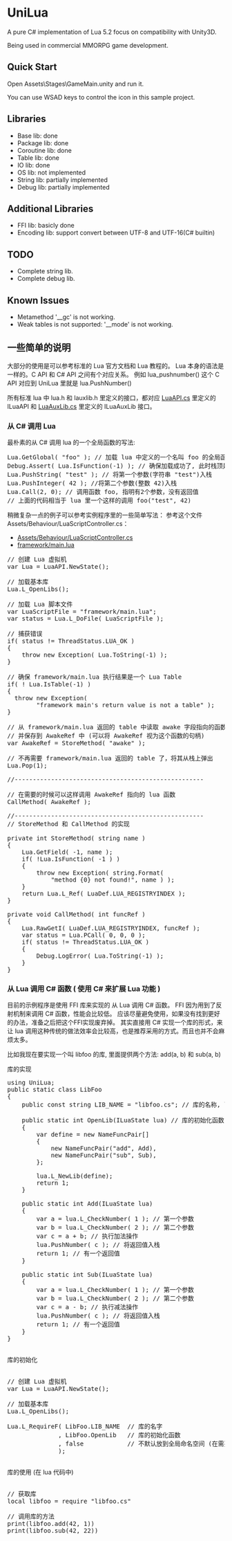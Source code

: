 # UniLua #

A pure C# implementation of Lua 5.2 focus on compatibility with Unity3D.

Being used in commercial MMORPG game development.

## Quick Start ##

Open Assets\Stages\GameMain.unity and run it.

You can use WSAD keys to control the icon in this sample project.

## Libraries ##

*   Base lib: done
*   Package lib: done
*   Coroutine lib: done
*   Table lib: done
*   IO lib: done
*   OS lib: not implemented
*   String lib: partially implemented
*   Debug lib: partially implemented

## Additional Libraries ##

*   FFI lib: basicly done
*   Encoding lib: support convert between UTF-8 and UTF-16(C# builtin)

## TODO ##

*   Complete string lib.
*   Complete debug lib.

## Known Issues ##

*   Metamethod '__gc' is not working.
*   Weak tables is not supported: '__mode' is not working.

## 一些简单的说明 ##

大部分的使用是可以参考标准的 Lua 官方文档和 Lua 教程的。
Lua 本身的语法是一样的。C API 和 C# API 之间有个对应关系。
例如 lua_pushnumber() 这个 C API 对应到 UniLua 里就是 lua.PushNumber()

所有标准 lua 中 lua.h 和 lauxlib.h 里定义的接口，都对应 <a href="https://github.com/xebecnan/UniLua/blob/master/Assets/UniLua/LuaAPI.cs">LuaAPI.cs</a> 里定义的 ILuaAPI 和 <a href="https://github.com/xebecnan/UniLua/blob/master/Assets/UniLua/LuaAuxLib.cs">LuaAuxLib.cs</a> 里定义的 ILuaAuxLib 接口。


### 从 C# 调用 Lua ###

最朴素的从 C# 调用 lua 的一个全局函数的写法:

<pre>
Lua.GetGlobal( "foo" ); // 加载 lua 中定义的一个名叫 foo 的全局函数到堆栈
Debug.Assert( Lua.IsFunction(-1) ); // 确保加载成功了, 此时栈顶是函数 foo
Lua.PushString( "test" ); // 将第一个参数(字符串 "test")入栈
Lua.PushInteger( 42 ); //将第二个参数(整数 42)入栈
Lua.Call(2, 0); // 调用函数 foo, 指明有2个参数，没有返回值
// 上面的代码相当于 lua 里一个这样的调用 foo("test", 42)
</pre>


稍微复杂一点的例子可以参考实例程序里的一些简单写法：
参考这个文件 Assets/Behaviour/LuaScriptController.cs：

* <a href="https://github.com/xebecnan/UniLua/blob/master/Assets/Behaviour/LuaScriptController.cs">Assets/Behaviour/LuaScriptController.cs</a>
* <a href="https://github.com/xebecnan/UniLua/blob/master/Assets/StreamingAssets/LuaRoot/framework/main.lua">framework/main.lua</a>

<pre>
// 创建 Lua 虚拟机
var Lua = LuaAPI.NewState();

// 加载基本库
Lua.L_OpenLibs();

// 加载 Lua 脚本文件
var LuaScriptFile = "framework/main.lua";
var status = Lua.L_DoFile( LuaScriptFile );

// 捕获错误
if( status != ThreadStatus.LUA_OK )
{
    throw new Exception( Lua.ToString(-1) );
}

// 确保 framework/main.lua 执行结果是一个 Lua Table
if( ! Lua.IsTable(-1) )
{
  throw new Exception(
		"framework main's return value is not a table" );
}

// 从 framework/main.lua 返回的 table 中读取 awake 字段指向的函数
// 并保存到 AwakeRef 中 (可以将 AwakeRef 视为这个函数的句柄)
var AwakeRef = StoreMethod( "awake" );

// 不再需要 framework/main.lua 返回的 table 了，将其从栈上弹出
Lua.Pop(1);

//----------------------------------------------------

// 在需要的时候可以这样调用 AwakeRef 指向的 lua 函数
CallMethod( AwakeRef );

//----------------------------------------------------
// StoreMethod 和 CallMethod 的实现

private int StoreMethod( string name )
{
	Lua.GetField( -1, name );
	if( !Lua.IsFunction( -1 ) )
	{
		throw new Exception( string.Format(
			"method {0} not found!", name ) );
	}
	return Lua.L_Ref( LuaDef.LUA_REGISTRYINDEX );
}

private void CallMethod( int funcRef )
{
	Lua.RawGetI( LuaDef.LUA_REGISTRYINDEX, funcRef );
	var status = Lua.PCall( 0, 0, 0 );
	if( status != ThreadStatus.LUA_OK )
	{
		Debug.LogError( Lua.ToString(-1) );
	}
}
</pre>

### 从 Lua 调用 C# 函数 ( 使用 C# 来扩展 Lua 功能 ) ###

目前的示例程序是使用 FFI 库来实现的 从 Lua 调用 C# 函数。
FFI 因为用到了反射机制来调用 C# 函数，性能会比较低。
应该尽量避免使用，如果没有找到更好的办法，准备之后把这个FFI实现废弃掉。
其实直接用 C# 实现一个库的形式，来让 lua 调用这种传统的做法效率会比较高，也是推荐采用的方式。而且也并不会麻烦太多。

比如我现在要实现一个叫 libfoo 的库, 里面提供两个方法: add(a, b) 和 sub(a, b)

库的实现

<pre>
using UniLua;
public static class LibFoo
{
    public const string LIB_NAME = "libfoo.cs"; // 库的名称, 可以是任意字符串
    
    public static int OpenLib(ILuaState lua) // 库的初始化函数
    {
        var define = new NameFuncPair[]
        {
            new NameFuncPair("add", Add),
            new NameFuncPair("sub", Sub),
        };
        
        lua.L_NewLib(define);
        return 1;
    }
    
    public static int Add(ILuaState lua)
    {
        var a = lua.L_CheckNumber( 1 ); // 第一个参数
        var b = lua.L_CheckNumber( 2 ); // 第二个参数
        var c = a + b; // 执行加法操作
        lua.PushNumber( c ); // 将返回值入栈
        return 1; // 有一个返回值
    }
    
    public static int Sub(ILuaState lua)
    {
        var a = lua.L_CheckNumber( 1 ); // 第一个参数
        var b = lua.L_CheckNumber( 2 ); // 第二个参数
        var c = a - b; // 执行减法操作
        lua.PushNumber( c ); // 将返回值入栈
        return 1; // 有一个返回值
    }
}

</pre>

库的初始化

<pre>

// 创建 Lua 虚拟机
var Lua = LuaAPI.NewState();

// 加载基本库
Lua.L_OpenLibs();

Lua.L_RequireF( LibFoo.LIB_NAME  // 库的名字
              , LibFoo.OpenLib   // 库的初始化函数
              , false            // 不默认放到全局命名空间 (在需要的地方用require获取)
              );

</pre>

库的使用 (在 lua 代码中)

<pre>

// 获取库
local libfoo = require "libfoo.cs"

// 调用库的方法
print(libfoo.add(42, 1))
print(libfoo.sub(42, 22))

</pre>
